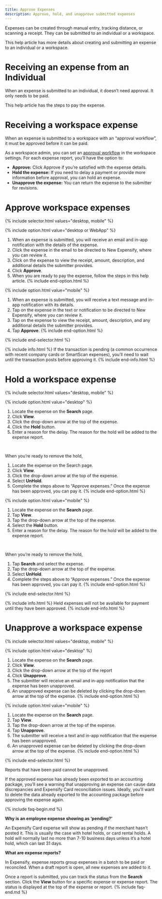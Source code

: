 ```yaml
---
title: Approve Expenses
description: Approve, hold, and unapprove submitted expenses
---
```

<div id="new-expensify" markdown="1">

Expenses can be created through manual entry, tracking distance, or scanning a receipt. They can be submitted to an individual or a workspace. 

This help article has more details about creating and submitting an expense to an individual or a workspace. 

# Receiving an expense from an Individual

When an expense is submitted to an individual, it doesn’t need approval. It only needs to be paid. 

This help article has the steps to pay the expense. 

# Receiving a workspace expense

When an expense is submitted to a workspace with an “approval workflow”, it must be approved before it can be paid.

As a workspace admin, you can set an [approval workflow](https://help.expensify.com/articles/new-expensify/workspaces/Add-approvals) in the workspace settings. For each expense report, you’ll have the option to: 

- **Approve:** Click Approve if you’re satisfied with the expense details.
- **Hold the expense:** If you need to delay a payment or provide more information before approval, you can hold an expense.
- **Unapprove the expense:** You can return the expense to the submitter for revisions.

# Approve workspace expenses

{% include selector.html values="desktop, mobile" %}

{% include option.html value="desktop or WebApp" %}
1. When an expense is submitted, you will receive an email and in-app notification with the details of the expense.
2. Click the expense in the email to be directed to New Expensify, where you can review it.
3. Click on the expense to view the receipt, amount, description, and additional details the submitter provides.
4. Click **Approve**.
5. When you are ready to pay the expense, follow the steps in this help article.
{% include end-option.html %}

{% include option.html value="mobile" %}
1. When an expense is submitted, you will receive a text message and in-app notification with its details.
2. Tap on the expense in the text or notification to be directed to New Expensify, where you can review it.
3. Tap on the expense to view the receipt, amount, description, and any additional details the submitter provides.
4. Tap **Approve**.
{% include end-option.html %}

{% include end-selector.html %}

{% include info.html %}
If the transaction is pending (a common occurrence with recent company cards or SmartScan expenses), you’ll need to wait until the transaction posts before approving it. 
{% include end-info.html %}


# Hold a workspace expense

{% include selector.html values="desktop, mobile" %}

{% include option.html value="desktop" %}
1. Locate the expense on the **Search** page.
2. Click **View**.
3. Click the drop-down arrow at the top of the expense.
4. Click the **Hold** button.
5. Enter a reason for the delay. The reason for the hold will be added to the expense report.

<p style="padding-bottom:0">&nbsp;</p>

When you’re ready to remove the hold,

1. Locate the expense on the Search page.
2. Click **View**.
3. Click the drop-down arrow at the top of the expense.
4. Select **UnHold**.
5. Complete the steps above to “Approve expenses.” Once the expense has been approved, you can pay it.
{% include end-option.html %}

{% include option.html value="mobile" %}
1. Locate the expense on the **Search** page.
2. Tap **View**.
3. Tap the drop-down arrow at the top of the expense.
4. Select the **Hold** button.
5. Enter a reason for the delay. The reason for the hold will be added to the expense report.

<p style="padding-bottom:0">&nbsp;</p>

When you’re ready to remove the hold,

1. Tap **Search** and select the expense.
2. Tap the drop-down arrow at the top of the expense.
3. Select **UnHold**.
4. Complete the steps above to “Approve expenses.” Once the expense has been approved, you can pay it. 
{% include end-option.html %}

{% include end-selector.html %}

{% include info.html %}
Held expenses will not be available for payment until they have been approved.
{% include end-info.html %}

# Unapprove a workspace expense

{% include selector.html values="desktop, mobile" %}

{% include option.html value="desktop" %}
1. Locate the expense on the **Search** page.
2. Click **View**.
3. Click the drop-down arrow at the top of the report
4. Click **Unapprove**.
5. The submitter will receive an email and in-app notification that the expense has been unapproved.
6. An unapproved expense can be deleted by clicking the drop-down arrow at the top of the expense. 
{% include end-option.html %}

{% include option.html value="mobile" %}
1. Locate the expense on the **Search** page.
2. Tap **View**.
3. Tap the drop-down arrow at the top of the expense.
4. Tap **Unapprove**.
5. The submitter will receive a text and in-app notification that the expense has been unapproved.
6. An unapproved expense can be deleted by clicking the drop-down arrow at the top of the expense.
{% include end-option.html %}

{% include end-selector.html %}

Reports that have been paid cannot be unapproved. 

If the approved expense has already been exported to an accounting package, you’ll see a warning that unapproving an expense can cause data discrepancies and Expensify Card reconciliation issues. Ideally, you’ll want to delete the data already exported to the accounting package before approving the expense again.

{% include faq-begin.md %}

**Why is an employee expense showing as ‘pending?’**

An Expensify Card expense will show as pending if the merchant hasn’t posted it. This is usually the case with hotel holds, or card rental holds. A hold will normally last no more than 7-10 business days unless it’s a hotel hold, which can last 31 days. 

**What are expense reports?**

In Expensify, expense reports group expenses in a batch to be paid or reconciled. When a draft report is open, all new expenses are added to it. 

Once a report is submitted, you can track the status from the **Search** section. Click the **View** button for a specific expense or expense report. The status is displayed at the top of the expense or report.
{% include faq-end.md %}

</div>
